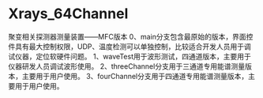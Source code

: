 # Xrays_64Channel
聚变相关探测器测量装置——MFC版本
0、main分支包含最原始的版本，界面控件具有最大控制权限，UDP、温度检测可以单独控制，比较适合开发人员用于调试仪器，定位软硬件问题。
1、waveTest用于波形测试，四通道版本，主要用于仪器研发人员调试波形使用。
2、threeChannel分支用于三通道专用能谱测量版本，主要用于用户使用。
3、fourChannel分支用于四通道专用能谱测量版本，主要用于用户使用。
